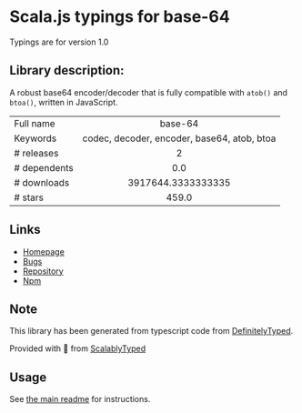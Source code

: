 
# Scala.js typings for base-64

Typings are for version 1.0

## Library description:
A robust base64 encoder/decoder that is fully compatible with `atob()` and `btoa()`, written in JavaScript.

|                    |                 |
| ------------------ | :-------------: |
| Full name          | base-64 |
| Keywords           | codec, decoder, encoder, base64, atob, btoa |
| # releases         | 2 |
| # dependents       | 0.0 |
| # downloads        | 3917644.3333333335 |
| # stars            | 459.0 |

## Links
- [Homepage](https://mths.be/base64)
- [Bugs](https://github.com/mathiasbynens/base64/issues)
- [Repository](https://github.com/mathiasbynens/base64)
- [Npm](https://www.npmjs.com/package/base-64)
    


## Note
This library has been generated from typescript code from [DefinitelyTyped](https://definitelytyped.org).

Provided with :purple_heart: from [ScalablyTyped](https://github.com/oyvindberg/ScalablyTyped)

## Usage
See [the main readme](../../readme.md) for instructions.


